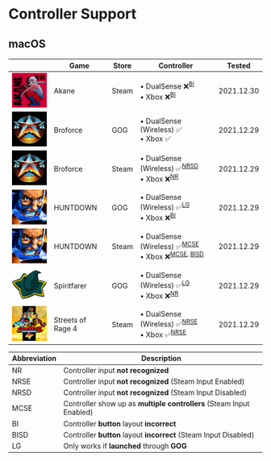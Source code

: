 # Controller Support

## macOS

|                                                                                        | Game              | Store | Controller                                                                                               | Tested     |
| -------------------------------------------------------------------------------------- | ----------------- | ----- | -------------------------------------------------------------------------------------------------------- | ---------- |
| <img src="Pictures/Akane.png" alt="Akane" style="zoom:25%;" />                         | Akane             | Steam | • DualSense ❌<sup>[BI](#bi)</sup> <br/> • Xbox ❌<sup>[BI](#bi)</sup>                                   | 2021.12.30 |
| <img src="Pictures/Broforce.png" alt="Broforce" style="zoom:25%;" />                   | Broforce          | GOG   | • DualSense (Wireless) ✅ <br/> • Xbox ✅                                                                | 2021.12.29 |
| <img src="Pictures/Broforce.png" alt="Broforce" style="zoom:25%;" />                   | Broforce          | Steam | • DualSense (Wireless) ✅<sup>[NRSD](#nrsd)</sup> <br/> • Xbox ❌<sup>[NR](#nr)</sup>                    | 2021.12.29 |
| <img src="Pictures/HUNTDOWN.png" alt="HUNTDOWN" style="zoom:25%;" />                   | HUNTDOWN          | GOG   | • DualSense (Wireless) ✅<sup>[LG](#lg)</sup> <br/> • Xbox ❌<sup>[BI](#bi)</sup>                        | 2021.12.29 |
| <img src="Pictures/HUNTDOWN.png" alt="HUNTDOWN" style="zoom:25%;" />                   | HUNTDOWN          | Steam | • DualSense (Wireless) ✅<sup>[MCSE](#mcse)</sup> <br/> • Xbox ❌<sup>[MCSE](#mcse), [BISD](#bisd)</sup> | 2021.12.29 |
| <img src="Pictures/Spiritfarer.png" alt="Spiritfarer" style="zoom:25%;" />             | Spiritfarer       | GOG   | • DualSense (Wireless) ✅<sup>[LG](#lg)</sup> <br/> • Xbox ❌<sup>[NR](#nr)                              | 2021.12.29 |
| <img src="Pictures/Streets of Rage 4.png" alt="Streets of Rage 4" style="zoom:25%;" /> | Streets of Rage 4 | Steam | • DualSense (Wireless) ✅<sup>[NRSE](#nrse)</sup> <br/> • Xbox ✅<sup>[NRSE](#nrse)</sup>                | 2021.12.29 |

| Abbreviation            | Description                                                          |
| ----------------------- | -------------------------------------------------------------------- |
| <a name="nr">NR</a>     | Controller input **not recognized**                                  |
| <a name="nrse">NRSE</a> | Controller input **not recognized** (Steam Input Enabled)            |
| <a name="nrsd">NRSD</a> | Controller input **not recognized** (Steam Input Disabled)           |
| <a name="mcse">MCSE</a> | Controller show up as **multiple controllers** (Steam Input Enabled) |
| <a name="bi">BI</a>     | Controller **button** layout **incorrect**                           |
| <a name="bisd">BISD</a> | Controller **button** layout **incorrect** (Steam Input Disabled)    |
| <a name="lg">LG</a>     | Only works if **launched** through **GOG**                           |
